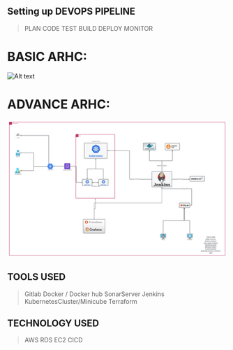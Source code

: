 ## Setting up DEVOPS PIPELINE
> PLAN 
> CODE 
> TEST 
> BUILD 
> DEPLOY 
> MONITOR

# BASIC ARHC:
![Alt text](pipeline.png)

# ADVANCE ARHC:
![Alt text](pipeline-devops.png)




## TOOLS USED
> Gitlab
> Docker / Docker hub
> SonarServer
> Jenkins
> KubernetesCluster/Minicube
> Terraform

## TECHNOLOGY USED
> AWS
> RDS
> EC2
> CICD

